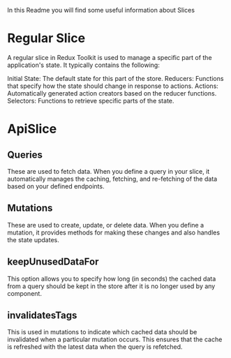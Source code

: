 In this Readme you will find some useful information about Slices

# Regular Slice

A regular slice in Redux Toolkit is used to manage a specific part of the application's state. It typically contains the following:

Initial State: The default state for this part of the store.
Reducers: Functions that specify how the state should change in response to actions.
Actions: Automatically generated action creators based on the reducer functions.
Selectors: Functions to retrieve specific parts of the state.

# ApiSlice

## Queries

These are used to fetch data. When you define a query in your slice, it automatically manages the caching, fetching, and re-fetching of the data based on your defined endpoints.

## Mutations

These are used to create, update, or delete data. When you define a mutation, it provides methods for making these changes and also handles the state updates.

## keepUnusedDataFor

This option allows you to specify how long (in seconds) the cached data from a query should be kept in the store after it is no longer used by any component.

## invalidatesTags

This is used in mutations to indicate which cached data should be invalidated when a particular mutation occurs. This ensures that the cache is refreshed with the latest data when the query is refetched.
